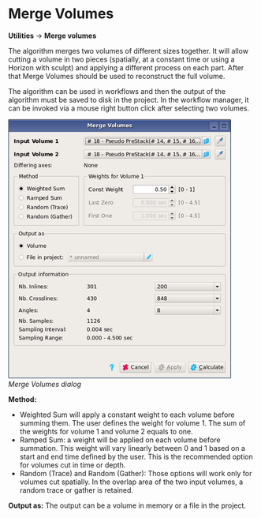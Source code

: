 # Merge Volumes

**Utilities** → **Merge volumes**

The algorithm merges two volumes of different sizes together. It will allow cutting a volume in two pieces \(spatially, at a constant time or using a Horizon with sculpt\) and applying a different process on each part. After that Merge Volumes should be used to reconstruct the full volume.

The algorithm can be used in workflows and then the output of the algorithm must be saved to disk in the project. In the workflow manager, it can be invoked via a mouse right button click after selecting two volumes.

![](../.gitbook/assets/002_utilities-and-setting.png)  
_Merge Volumes dialog_

**Method:**

* Weighted Sum will apply a constant weight to each volume before summing them. The user defines the weight for volume 1. The sum of the weights for volume 1 and volume 2 equals to one. 
* Ramped Sum: a weight will be applied on each volume before summation. This weight will vary linearly between 0 and 1 based on a start and end time defined by the user. This is the recommended option for volumes cut in time or depth.
* Random \(Trace\) and Random \(Gather\): Those options will work only for volumes cut spatially. In the overlap area of the two input volumes, a random trace or gather is retained. 

**Output as:** The output can be a volume in memory or a file in the project.

